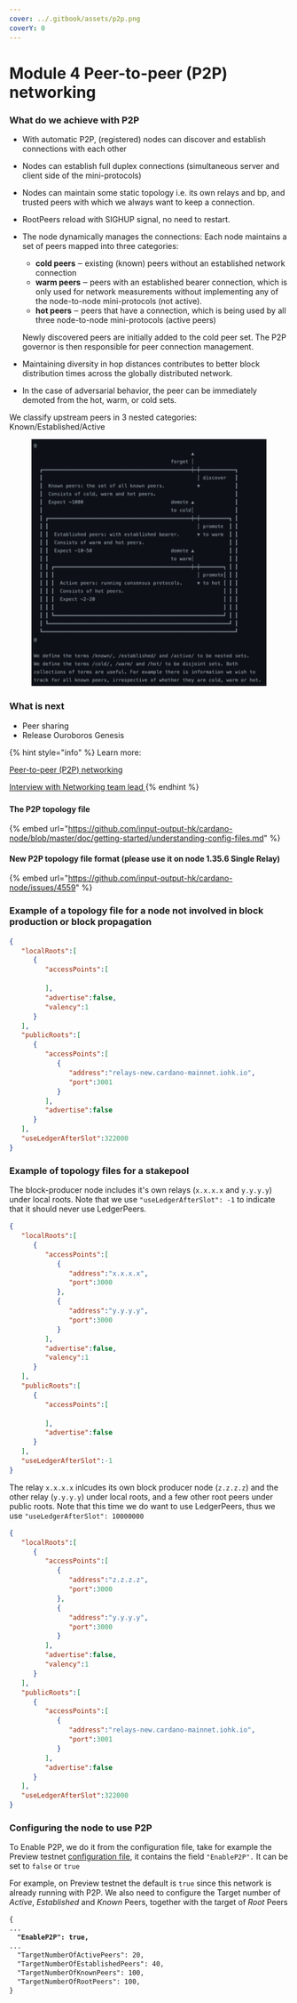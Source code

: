 ```yaml
---
cover: ../.gitbook/assets/p2p.png
coverY: 0
---
```


# Module 4 Peer-to-peer (P2P) networking

### What do we achieve with P2P

* With automatic P2P, (registered) nodes can discover and establish connections with each other&#x20;
* Nodes can establish full duplex  connections (simultaneous server and client side of the mini-protocols)
* Nodes can maintain some static topology i.e. its own relays and bp, and trusted peers with which we always want to keep a connection.&#x20;
* RootPeers reload with SIGHUP signal, no need to restart.&#x20;
*   The node dynamically manages the connections:  Each node maintains a set of peers mapped into three categories:

    * **cold peers** ‒ existing (known) peers without an established network connection
    * **warm peers** ‒ peers with an established bearer connection, which is only used for network measurements without implementing any of the node-to-node mini-protocols (not active).
    * **hot peers** ‒ peers that have a connection, which is being used by all three node-to-node mini-protocols (active peers)

    Newly discovered peers are initially added to the cold peer set. The P2P governor is then responsible for peer connection management.
* Maintaining diversity in hop distances contributes to better block distribution times across the globally distributed network.
* In the case of adversarial behavior, the peer can be immediately demoted from the hot, warm, or cold sets.

We classify upstream peers in 3 nested categories: Known/Established/Active

<figure><img src="../.gitbook/assets/Screen Shot 2023-03-10 at 13.40.58.png" alt=""><figcaption></figcaption></figure>

### What is next

* Peer sharing&#x20;
* Release Ouroboros Genesis

{% hint style="info" %}
Learn more:&#x20;

[Peer-to-peer (P2P) networking](https://docs.cardano.org/explore-cardano/cardano-network/p2p-networking)

[Interview with Networking team lead ](https://youtu.be/wnv7VCa79eo)
{% endhint %}

###

#### The P2P topology file&#x20;

{% embed url="https://github.com/input-output-hk/cardano-node/blob/master/doc/getting-started/understanding-config-files.md" %}

#### New P2P topology file format (please use it on node 1.35.6 Single Relay)

{% embed url="https://github.com/input-output-hk/cardano-node/issues/4559" %}

### Example of a topology file for a node not involved in block production or block propagation

```json
{
   "localRoots":[
      {
         "accessPoints":[
            
         ],
         "advertise":false,
         "valency":1
      }
   ],
   "publicRoots":[
      {
         "accessPoints":[
            {
               "address":"relays-new.cardano-mainnet.iohk.io",
               "port":3001
            }
         ],
         "advertise":false
      }
   ],
   "useLedgerAfterSlot":322000
}
```

### Example of topology files for a stakepool

The block-producer node includes it's own relays (`x.x.x.x` and `y.y.y.y`) under local roots. Note that we use `"useLedgerAfterSlot": -1` to indicate that it should never use LedgerPeers.

```json
{
   "localRoots":[
      {
         "accessPoints":[
            {
               "address":"x.x.x.x",
               "port":3000
            },
            {
               "address":"y.y.y.y",
               "port":3000
            }
         ],
         "advertise":false,
         "valency":1
      }
   ],
   "publicRoots":[
      {
         "accessPoints":[
            
         ],
         "advertise":false
      }
   ],
   "useLedgerAfterSlot":-1
}
```

The relay `x.x.x.x`  inlcudes its own block producer node (`z.z.z.z`) and the other relay (`y.y.y.y`) under local roots, and a few other root peers under public roots. Note that this time we do want to use LedgerPeers, thus we use `"useLedgerAfterSlot": 10000000`

```json
{
   "localRoots":[
      {
         "accessPoints":[
            {
               "address":"z.z.z.z",
               "port":3000
            },
            {
               "address":"y.y.y.y",
               "port":3000
            }
         ],
         "advertise":false,
         "valency":1
      }
   ],
   "publicRoots":[
      {
         "accessPoints":[
            {
               "address":"relays-new.cardano-mainnet.iohk.io",
               "port":3001
            }
         ],
         "advertise":false
      }
   ],
   "useLedgerAfterSlot":322000
}
```

### Configuring the node to use P2P

To Enable P2P, we do it from the configuration file, take for example the Preview testnet [configuration file](https://book.world.dev.cardano.org/environments/preview/config.json), it contains the field  `"EnableP2P".` It can be set to `false` or `true`

For example, on Preview testnet the default is `true` since this network is already running with P2P.  We also need to configure the Target number of _Active_, _Established_ and _Known_ Peers, together with the target of _Root_ Peers

<pre><code>{
...
<strong>  "EnableP2P": true,
</strong>...
  "TargetNumberOfActivePeers": 20,
  "TargetNumberOfEstablishedPeers": 40,
  "TargetNumberOfKnownPeers": 100,
  "TargetNumberOfRootPeers": 100,
}
</code></pre>
